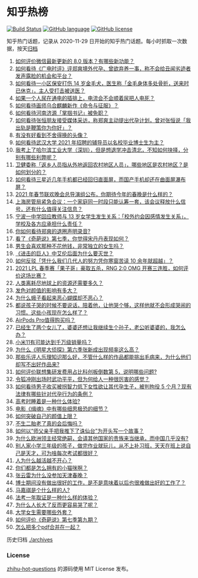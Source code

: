 # 知乎热榜
[![Build Status](https://github.com/ToWeLong/zhihu-hot-questions/workflows/CI/badge.svg)](https://github.com/ToWeLong/zhihu-hot-questions/actions)
[![GitHub language](https://img.shields.io/badge/language-golang-orange.svg)](https://golang.org/)
[![GitHub license](https://img.shields.io/github/license/ToWeLong/zhihu-hot-questions)](https://github.com/ToWeLong/zhihu-hot-questions/blob/main/LICENSE)

知乎热门话题，记录从 2020-11-29 日开始的知乎热门话题。每小时抓取一次数据，按天[归档](./archives)

<!-- BEGIN -->

1. [如何评价微信最新更新的 8.0 版本？有哪些新功能？](https://www.zhihu.com/question/440493709)
1. [如何看待《广电时评》评郑爽境外代孕、曾欲弃养一事，称不会给丑闻劣迹者发声露脸的机会和平台？](https://www.zhihu.com/question/440409302)
1. [如何看待一小区保安打伤 14 岁金毛犬，医生称「金毛身体多处骨折，送来时已休克」，主人受打击被送医？](https://www.zhihu.com/question/439926315)
1. [如果一个人尿在通电的插排上，电流会不会顺着尿把人电死？](https://www.zhihu.com/question/411163906)
1. [如何看待画师乌合麒麟新作《命令与征服》？](https://www.zhihu.com/question/440484430)
1. [如何看待河南济源「掌掴书记」被免职？](https://www.zhihu.com/question/440506418)
1. [如何看待张恒朋友接受媒体采访，称郑爽主动提出代孕计划，曾对张恒说「我出轨是鞭策你为你好」？](https://www.zhihu.com/question/440481491)
1. [有没有好看到不舍得换的头像？](https://www.zhihu.com/question/368799434)
1. [如何看待武汉大学 2021 年招聘的辅导员以名校毕业博士生为主？](https://www.zhihu.com/question/440071889)
1. [我考上了哈尔滨工业大学（深圳），但是想退学冲击清北，不知如何抉择，分别有哪些利弊呢？](https://www.zhihu.com/question/422269802)
1. [卫健委称「返乡人员指从外地返回农村地区人员」，哪些地区是农村地区？是如何划分的？](https://www.zhihu.com/question/440405468)
1. [如何看待三星近几年手机都已经回归直面屏，而国产手机却还在曲面屏瀑布屏？](https://www.zhihu.com/question/440229386)
1. [2021 年春节联欢晚会总导演组公布，你期待今年的春晚是什么样的？](https://www.zhihu.com/question/413275780)
1. [上海房管局紧急会议：一个家庭同一时段只能认筹一套，该会议释放什么信号，还有什么值得关注信息？](https://www.zhihu.com/question/440265954)
1. [宁波一中学回应教师与 13 岁女学生发生关系：「校外约会因感情发生关系」，学校及各方应承担什么责任？](https://www.zhihu.com/question/440441596)
1. [你如何看待郑爽的退圈声明录音?](https://www.zhihu.com/question/440415448)
1. [看了《奇葩说》第七季，你觉得宋丹丹表现如何？](https://www.zhihu.com/question/438957128)
1. [男生会喜欢那种不花他钱，非常独立的女生吗？](https://www.zhihu.com/question/434611149)
1. [《进击的巨人》中艾伦后面为什么要灭世？](https://www.zhihu.com/question/420903695)
1. [如何反驳「凭什么我们几代人的努力凭你寒窗苦读 10 余年就超越」？](https://www.zhihu.com/question/431601536)
1. [2021 LPL 春季赛「果子哥」豪取五杀，RNG 2:0 OMG 开赛三连胜，如何评价这场比赛？](https://www.zhihu.com/question/440498482)
1. [人类离耗尽地球上的资源还需要多久？](https://www.zhihu.com/question/440227207)
1. [发色对颜值的影响有多大？](https://www.zhihu.com/question/65535126)
1. [为什么蛾子看起来恶心蝴蝶却不恶心？](https://www.zhihu.com/question/23734151)
1. [都说孩子哭的时候不要说话，陪着他，让他哭个够，这样他就不会形成哭闹的习惯。这些小孩现在怎么样了？](https://www.zhihu.com/question/422637621)
1. [AirPods Pro值得购买吗？](https://www.zhihu.com/question/352991503)
1. [已经生了两个女儿了，婆婆还想让我继续生个孙子，老公听婆婆的，我怎么办？](https://www.zhihu.com/question/438852126)
1. [小米11有可能达到千万级销量吗？](https://www.zhihu.com/question/437310052)
1. [为什么《明星大侦探》第六季张新成出现频率这么高？](https://www.zhihu.com/question/440365739)
1. [那些乐评人乐理知识那么好，不管什么样的作品都能挑出毛病来，为什么他们却写不出好作品来?](https://www.zhihu.com/question/436183541)
1. [如何评价联想集研发费用占比科创板倒数第 5，说明哪些问题?](https://www.zhihu.com/question/440252553)
1. [令狐冲刚出场时武功平平，但为何给人一种很厉害的感觉？](https://www.zhihu.com/question/439774491)
1. [如何看待男子收买被拐智力低下女性欲让其代孕生子，被判拘役 5 个月？现有法律有哪些针对代孕行为的条例？](https://www.zhihu.com/question/440252407)
1. [高考时睡着是一种什么体验?](https://www.zhihu.com/question/435326138)
1. [电影《缉魂》中有哪些细思极恐的细节？](https://www.zhihu.com/question/439456545)
1. [如何突破自己的颜值上限？](https://www.zhihu.com/question/414919472)
1. [不生二胎老了真的会后悔吗？](https://www.zhihu.com/question/439233472)
1. [如何以“师父亲手把我推下了诛仙台”为开头写一个故事？](https://www.zhihu.com/question/435873943)
1. [为什么欧洲领主经常绝嗣，会请其他国家的贵族来当继承，而中国几乎没有?](https://www.zhihu.com/question/440226173)
1. [别人家小学三年级的孩子，做完作业就玩儿，从不上补习班，天天在班上说自己是天才，可为啥每次考试都很好？](https://www.zhihu.com/question/440293517)
1. [人为什么越活越不开心？](https://www.zhihu.com/question/438632352)
1. [你们都是怎么拥有的小猫咪啊？](https://www.zhihu.com/question/439341620)
1. [张云雷为什么没参加天津春晚？](https://www.zhihu.com/question/439957206)
1. [博士期间没有做出很好的工作，是不是意味着以后也很难做出好的工作了？](https://www.zhihu.com/question/437825822)
1. [马嘉祺是个什么样的人?](https://www.zhihu.com/question/435497688)
1. [法考一年取证是一种什么样的体验？](https://www.zhihu.com/question/439343428)
1. [为什么人长大了反而更容易哭了呢？](https://www.zhihu.com/question/439912486)
1. [大学女生需要哪些外套？](https://www.zhihu.com/question/293964461)
1. [如何评价《奇葩说》第七季第九期？](https://www.zhihu.com/question/440324555)
1. [怎么把多个pdf合并在一起？](https://www.zhihu.com/question/30370121)

<!-- END -->

历史归档 [./archives](./archives)


### License
[zhihu-hot-questions](https://github.com/towelong/zhihu-hot-questions) 的源码使用 MIT License 发布。